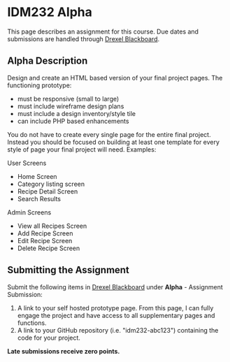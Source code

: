 # IDM232 Alpha

This page describes an assignment for this course. Due dates and submissions are handled through [Drexel Blackboard](https://learn.dcollege.net/).

## Alpha Description

Design and create an HTML based version of your final project pages. The functioning prototype:

- must be responsive (small to large)
- must include wireframe design plans
- must include a design inventory/style tile
- can include PHP based enhancements

You do not have to create every single page for the entire final project. Instead you should be focused on building at least one template for every style of page your final project will need. Examples:

User Screens
- Home Screen
- Category listing screen
- Recipe Detail Screen
- Search Results

Admin Screens
-  View all Recipes Screen
-  Add Recipe Screen
-  Edit Recipe Screen
-  Delete Recipe Screen

## Submitting the Assignment

Submit the following items in [Drexel Blackboard](https://learn.dcollege.net/) under **Alpha** - Assignment Submission:

1. A link to your self hosted prototype page. From this page, I can fully engage the project and have access to all supplementary pages and functions.
1. A link to your GitHub repository (i.e. "idm232-abc123") containing the code for your project.

**Late submissions receive zero points.**